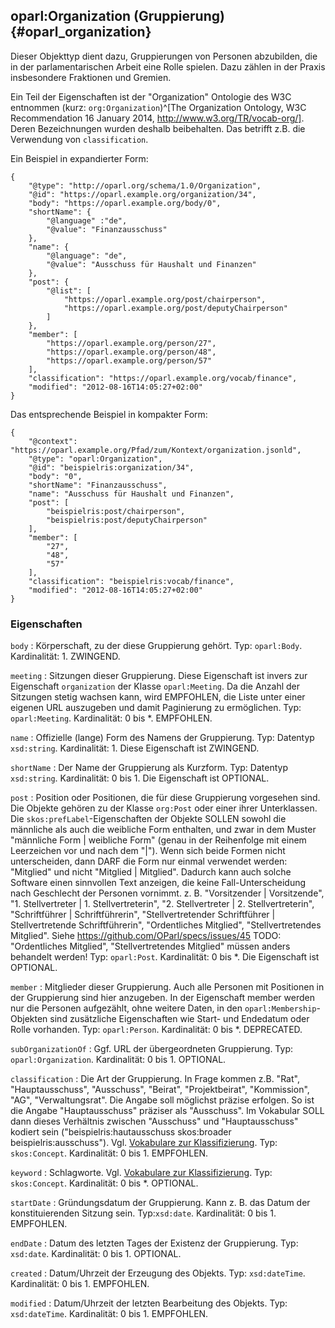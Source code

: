 oparl:Organization (Gruppierung)  {#oparl_organization}
--------------------------------

Dieser Objekttyp dient dazu, Gruppierungen von Personen abzubilden,
die in der parlamentarischen Arbeit eine Rolle spielen. Dazu zählen
in der Praxis insbesondere Fraktionen und Gremien.

Ein Teil der Eigenschaften ist der "Organization" Ontologie des W3C entnommen
(kurz: `org:Organization`)^[The Organization Ontology, W3C Recommendation 16 January 2014,
http://www.w3.org/TR/vocab-org/]. Deren Bezeichnungen wurden deshalb beibehalten.
Das betrifft z.B. die Verwendung von `classification`.

Ein Beispiel in expandierter Form:

~~~~~  {#organization_ex1 .json}
{
    "@type": "http://oparl.org/schema/1.0/Organization",
    "@id": "https://oparl.example.org/organization/34",
    "body": "https://oparl.example.org/body/0",
    "shortName": {
        "@language" :"de",
        "@value": "Finanzausschuss"
    },
    "name": {
        "@language": "de",
        "@value": "Ausschuss für Haushalt und Finanzen"
    },
    "post": {
        "@list": [
            "https://oparl.example.org/post/chairperson",
            "https://oparl.example.org/post/deputyChairperson"
        ]
    },
    "member": [
        "https://oparl.example.org/person/27",
        "https://oparl.example.org/person/48",
        "https://oparl.example.org/person/57"
    ],
    "classification": "https://oparl.example.org/vocab/finance",
    "modified": "2012-08-16T14:05:27+02:00"
}
~~~~~

Das entsprechende Beispiel in kompakter Form:


~~~~~  {#organization_ex2 .json}
{
    "@context": "https://oparl.example.org/Pfad/zum/Kontext/organization.jsonld",
    "@type": "oparl:Organization",
    "@id": "beispielris:organization/34",
    "body": "0",
    "shortName": "Finanzausschuss",
    "name": "Ausschuss für Haushalt und Finanzen",
    "post": [
        "beispielris:post/chairperson",
        "beispielris:post/deputyChairperson"
    ],
    "member": [
        "27",
        "48",
        "57"
    ],
    "classification": "beispielris:vocab/finance",
    "modified": "2012-08-16T14:05:27+02:00"
}
~~~~~

### Eigenschaften ###

`body`
:   Körperschaft, zu der diese Gruppierung gehört.
    Typ: `oparl:Body`.
    Kardinalität: 1.
    ZWINGEND.

`meeting`
:   Sitzungen dieser Gruppierung. Diese Eigenschaft ist invers zur
    Eigenschaft `organization` der Klasse `oparl:Meeting`. Da die Anzahl der
    Sitzungen stetig wachsen kann, wird EMPFOHLEN, die Liste unter
    einer eigenen URL auszugeben und damit Paginierung zu ermöglichen.
    Typ: `oparl:Meeting`.
    Kardinalität: 0 bis *.
    EMPFOHLEN.

`name`
:   Offizielle (lange) Form des Namens der Gruppierung.
    Typ: Datentyp `xsd:string`.
    Kardinalität: 1.
    Diese Eigenschaft ist ZWINGEND.

`shortName`
:   Der Name der Gruppierung als Kurzform.
    Typ: Datentyp `xsd:string`.
    Kardinalität: 0 bis 1.
    Die Eigenschaft ist OPTIONAL.

`post`
:   Position oder Positionen, die für diese Gruppierung vorgesehen sind.
    Die Objekte gehören zu der Klasse `org:Post` oder einer ihrer Unterklassen.
    Die `skos:prefLabel`-Eigenschaften der Objekte SOLLEN sowohl die männliche
    als auch die weibliche Form enthalten, und zwar in dem Muster
    "männliche Form | weibliche Form" (genau in der Reihenfolge mit einem 
    Leerzeichen vor und nach dem "|"). Wenn sich beide Formen nicht unterscheiden,
    dann DARF die Form nur einmal verwendet werden: "Mitglied" und nicht "Mitglied | Mitglied".
    Dadurch kann auch solche Software einen sinnvollen Text anzeigen, die keine
    Fall-Unterscheidung nach Geschlecht
    der Personen vornimmt.
    z. B. "Vorsitzender | Vorsitzende",
    "1. Stellvertreter | 1. Stellvertreterin",
    "2. Stellvertreter | 2. Stellvertreterin",
    "Schriftführer | Schriftführerin",
    "Stellvertretender Schriftführer | Stellvertretende Schriftführerin",
    "Ordentliches Mitglied",
    "Stellvertretendes Mitglied".
    Siehe https://github.com/OParl/specs/issues/45
    TODO: "Ordentliches Mitglied", "Stellvertretendes Mitglied" müssen anders behandelt werden!
    Typ: `oparl:Post`.
    Kardinalität: 0 bis *.
    Die Eigenschaft ist OPTIONAL.

`member`
:   Mitglieder dieser Gruppierung. Auch alle Personen mit
    Positionen in der Gruppierung sind hier anzugeben.
    In der Eigenschaft member werden nur die Personen aufgezählt, ohne weitere
    Daten, in den `oparl:Membership`-Objekten sind zusätzliche Eigenschaften
    wie Start- und Endedatum oder Rolle vorhanden.
    Typ: `oparl:Person`.
    Kardinalität: 0 bis *.
    DEPRECATED.

`subOrganizationOf`
:   Ggf. URL der übergeordneten Gruppierung.
    Typ: `oparl:Organization`.
    Kardinalität: 0 bis 1.
    OPTIONAL.

`classification`
:   Die Art der Gruppierung. In Frage kommen z.B. "Rat", "Hauptausschuss", "Ausschuss",
    "Beirat", "Projektbeirat", "Kommission", "AG", "Verwaltungsrat". Die Angabe soll
    möglichst präzise erfolgen. So ist die Angabe "Hauptausschuss" präziser als
    "Ausschuss". Im Vokabular SOLL dann dieses Verhältnis zwischen "Ausschuss" und
    "Hauptausschuss" kodiert sein ("beispielris:hautausschuss skos:broader
    beispielris:ausschuss"). Vgl. [Vokabulare zur Klassifizierung](#vokabulare_klassifizierung).
    Typ: `skos:Concept`.
    Kardinalität: 0 bis 1.
    EMPFOHLEN.
    
`keyword`
:   Schlagworte. Vgl. [Vokabulare zur Klassifizierung](#vokabulare_klassifizierung).
    Typ: `skos:Concept`.
    Kardinalität: 0 bis *.
    OPTIONAL.

`startDate`
:   Gründungsdatum der Gruppierung. Kann z. B. das Datum der konstituierenden
    Sitzung sein.
    Typ:`xsd:date`.
    Kardinalität: 0 bis 1.
    EMPFOHLEN.
    
`endDate`
:   Datum des letzten Tages der Existenz der Gruppierung.
    Typ: `xsd:date`.
    Kardinalität: 0 bis 1.
    OPTIONAL.

`created`
:   Datum/Uhrzeit der Erzeugung des Objekts.
    Typ: `xsd:dateTime`.
    Kardinalität: 0 bis 1.
    EMPFOHLEN.

`modified`
:   Datum/Uhrzeit der letzten Bearbeitung des Objekts.
    Typ: `xsd:dateTime`.
    Kardinalität: 0 bis 1.
    EMPFOHLEN.
